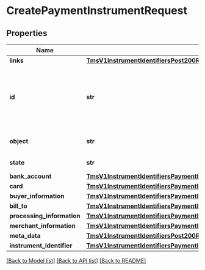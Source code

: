 # CreatePaymentInstrumentRequest

## Properties
Name | Type | Description | Notes
------------ | ------------- | ------------- | -------------
**links** | [**TmsV1InstrumentIdentifiersPost200ResponseLinks**](TmsV1InstrumentIdentifiersPost200ResponseLinks.md) |  | [optional] 
**id** | **str** | Unique identification number assigned by CyberSource to the submitted request. | [optional] 
**object** | **str** | Describes type of token. | [optional] 
**state** | **str** | Current state of the token. | [optional] 
**bank_account** | [**TmsV1InstrumentIdentifiersPaymentInstrumentsGet200ResponseBankAccount**](TmsV1InstrumentIdentifiersPaymentInstrumentsGet200ResponseBankAccount.md) |  | [optional] 
**card** | [**TmsV1InstrumentIdentifiersPaymentInstrumentsGet200ResponseCard**](TmsV1InstrumentIdentifiersPaymentInstrumentsGet200ResponseCard.md) |  | [optional] 
**buyer_information** | [**TmsV1InstrumentIdentifiersPaymentInstrumentsGet200ResponseBuyerInformation**](TmsV1InstrumentIdentifiersPaymentInstrumentsGet200ResponseBuyerInformation.md) |  | [optional] 
**bill_to** | [**TmsV1InstrumentIdentifiersPaymentInstrumentsGet200ResponseBillTo**](TmsV1InstrumentIdentifiersPaymentInstrumentsGet200ResponseBillTo.md) |  | [optional] 
**processing_information** | [**TmsV1InstrumentIdentifiersPaymentInstrumentsGet200ResponseProcessingInformation**](TmsV1InstrumentIdentifiersPaymentInstrumentsGet200ResponseProcessingInformation.md) |  | [optional] 
**merchant_information** | [**TmsV1InstrumentIdentifiersPaymentInstrumentsGet200ResponseMerchantInformation**](TmsV1InstrumentIdentifiersPaymentInstrumentsGet200ResponseMerchantInformation.md) |  | [optional] 
**meta_data** | [**TmsV1InstrumentIdentifiersPost200ResponseMetadata**](TmsV1InstrumentIdentifiersPost200ResponseMetadata.md) |  | [optional] 
**instrument_identifier** | [**TmsV1InstrumentIdentifiersPaymentInstrumentsGet200ResponseInstrumentIdentifier**](TmsV1InstrumentIdentifiersPaymentInstrumentsGet200ResponseInstrumentIdentifier.md) |  | [optional] 

[[Back to Model list]](../README.md#documentation-for-models) [[Back to API list]](../README.md#documentation-for-api-endpoints) [[Back to README]](../README.md)


